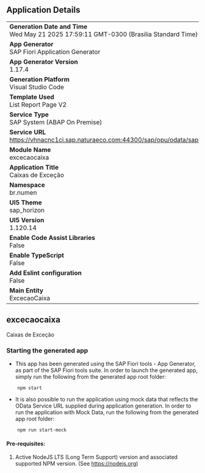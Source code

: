 ## Application Details
|               |
| ------------- |
|**Generation Date and Time**<br>Wed May 21 2025 17:59:11 GMT-0300 (Brasilia Standard Time)|
|**App Generator**<br>SAP Fiori Application Generator|
|**App Generator Version**<br>1.17.4|
|**Generation Platform**<br>Visual Studio Code|
|**Template Used**<br>List Report Page V2|
|**Service Type**<br>SAP System (ABAP On Premise)|
|**Service URL**<br>https://vhnacnc1ci.sap.naturaeco.com:44300/sap/opu/odata/sap/ZSD_UI_EXCECAO_CAIXA_P_O2|
|**Module Name**<br>excecaocaixa|
|**Application Title**<br>Caixas de Exceção|
|**Namespace**<br>br.numen|
|**UI5 Theme**<br>sap_horizon|
|**UI5 Version**<br>1.120.14|
|**Enable Code Assist Libraries**<br>False|
|**Enable TypeScript**<br>False|
|**Add Eslint configuration**<br>False|
|**Main Entity**<br>ExcecaoCaixa|

## excecaocaixa

Caixas de Exceção

### Starting the generated app

-   This app has been generated using the SAP Fiori tools - App Generator, as part of the SAP Fiori tools suite.  In order to launch the generated app, simply run the following from the generated app root folder:

```
    npm start
```

- It is also possible to run the application using mock data that reflects the OData Service URL supplied during application generation.  In order to run the application with Mock Data, run the following from the generated app root folder:

```
    npm run start-mock
```

#### Pre-requisites:

1. Active NodeJS LTS (Long Term Support) version and associated supported NPM version.  (See https://nodejs.org)


